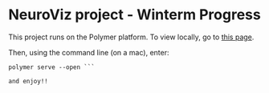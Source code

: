 # NeuroViz project - Winterm Progress

This project runs on the Polymer platform.  To view locally, go to [this page](http://localhost:8080/).

Then, using the command line (on a mac), enter:
```
polymer serve --open ```

and enjoy!!

